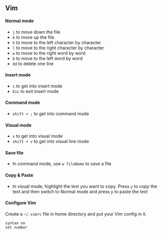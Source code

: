 ## Vim

#### Normal mode

- `j` to move down the file
- `k` to move up the file
- `h` to move to the left character by character
- `l` to move to the right character by character
- `w` to move to the right word by word
- `b` to move to the left word by word
- `dd` to delete one line

#### Insert mode

- `i` to get into insert mode
- `Esc` to exit insert mode

#### Command mode

- `shift + ;` to get into command mode

#### Visual mode

- `v` to get into visual mode
- `shift + v` to get into visual line mode

#### Save file

- In command mode, use `w fileName` to save a file

#### Copy & Paste

- In visual mode, highlight the text you want to copy. Press `y` to copy the text and then switch to Normal mode and press `p` to paste the text

#### Configure Vim

Create a `~/.vimrc` file in home directory and put your Vim config in it.

```
syntax on
set number
```

